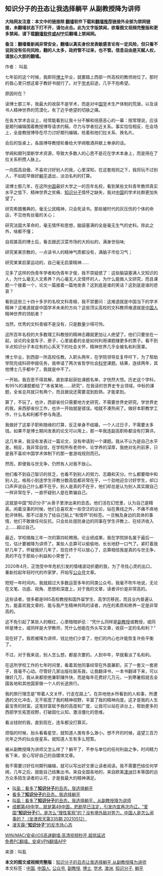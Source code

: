  <h2>知识分子的丑态让我选择躺平 从副教授降为讲师</h2> <p class="notice"><b>大陆网友注意：本文中的链接除 <a href="https://github.com/bannedbook/fanqiang" >翻墙</a>软件下载和<a href="https://github.com/killgcd/justmysocks/blob/master/README.md">翻墙推荐</a>链接外全部为禁网链接，未翻墙状态下打不开，请勿点击。此为文字版禁闻，欲看图文视频完整版和更多禁闻，请下载<a href="https://github.com/bannedbook/fanqiang">翻墙软件或APP</a>后翻墙上禁闻网。</p><p>备注：翻墙看新闻非常安全，翻墙以真实身份发表敏感言论有一定风险，但只看不说则没有任何风险，翻的人太多，政府管不过来，也不管。信息自由是天赋人权，请放心大胆的翻墙。</b></p>  <div class="entry"> <p>作者： 叫虱</p> <p id="conimg">七年前的这个时候，我即将<a href="https://www.bannedbook.org/bnews/tag/%E5%8D%9A%E5%A3%AB/" class="st_tag internal_tag" rel="tag" title="标签 博士 下的日志">博士</a>毕业，就要踏上西部一所高校的教师岗位了。那时的我心里只想这辈子教好书就行了。对于<a href="https://www.bannedbook.org/bnews/tag/%E5%AD%A6%E6%9C%AF/" class="st_tag internal_tag" rel="tag" title="标签 学术 下的日志">学术</a>前途，几乎不抱希望。</p> <p>原因何在？</p> <p>读博士那三年，我最大的收获不是学术，而是对中<span class='wp_keywordlink'><a href="https://www.bannedbook.org/forum24/" title="国学传统文化禁书" target="_blank">国学</a></span>术生产体制的荒唐，以及读书人精神世界的荒漠化，有了近乎绝望的切肤之痛。</p> <p>在各大学术会议上，经常能看到让我十分不解和倍感恶心的一幕：按常理说，应该是期刊编辑围着教授博导请求约稿，尽力与学者拉近关系。事实恰恰相反，在会场上，全是教授博导在尽力讨好期刊编辑，抢着和他们拉关系、换名片。</p> <p>会后的饭桌上，各路博导教授轮番给大学阀敬酒并献上奉承的话。</p> <p>学阀和期刊垄断学术资源，导致大多数人的心思不是花在学术本身上，而是用在了拉关系积攒人脉上。</p> <p>一向孤高自傲、不喜欢讨好别人的我，心里深知，在这套规则之下，我将玩不过别人，不如趁早做好<a href="https://www.bannedbook.org/bnews/tag/%e8%ba%ba%e5%b9%b3/" class="st_tag internal_tag" rel="tag" title="标签 躺平 下的日志">躺平</a>退出，淡泊名利的打算。</p> <p>读博士那几年，在这所<span class='wp_keywordlink_affiliate'><a href="https://www.bannedbook.org/" title="中国" target="_blank">中国</a></span>最好大学之一的百年名校，看到某些文科青年教师真实水平之低下、精神世界之贫瘠、<a href="https://www.bannedbook.org/bnews/tag/%e7%9f%a5%e8%af%86%e5%88%86%e5%ad%90/" class="st_tag internal_tag" rel="tag" title="标签 知识分子 下的日志">知识分子</a>情怀之缺失，我对<a href="https://www.bannedbook.org/bnews/tag/%E4%B8%AD%E5%9B%BD/" class="st_tag internal_tag" rel="tag" title="标签 中国 下的日志">中国</a>的学术社群更加失望了。</p> <p>研究希腊雅典的，毫无公民精神，只会死读书。那些被时代的灰压伤的个体的命运，不见他有丝毫的关心；</p>  <p>研究法国大革命的，毫无情怀和思想，脑袋塞满的全是毫无生气的史料。除此之外，啥都不懂；</p> <p>自视甚高的博士后，看去跟武汉菜市场的大妈似的，满身世俗味;</p> <p>研究某某宗教的，一点读书人的精神气质都没有，满脑子市侩习气；</p> <p>研究某某启蒙运动的，自己毫无启蒙精神……</p> <p>见多了这样的伪青年学者和伪青年才俊，我不禁疑惑了：这些脑袋塞满人文知识的人，为什么毫无人文素养？内心毫无人文情怀的人，为什么能做人文研究，而且课题一个接着一个，论文一篇接着一篇地发表？这到底是谁的笑话？这到底是谁的悲哀？</p> <p>看到这些三十四十多岁的名校文科青椒，我不禁要问：这难道就是中国当下的学术精神？这难道就是中国学术未来的方向？这些顶尖高校的文科教师难道就是<a href="https://www.bannedbook.org/bnews/tag/%e4%b8%ad%e5%9b%bd%e4%ba%ba/" class="st_tag internal_tag" rel="tag" title="标签 中国人 下的日志">中国人</a>精神世界的领航者？</p> <p>当然，优秀的文科青椒不是没有，只是数量少得可怜。</p> <p>这所百年名校的大多数理工科教授的精神志趣就更加让人绝望了。他们只要坐在一起，谈论的全是车子、房子，心里装着的全是如何利用课题赚更多的票子。看不到半点知识分子本应有的心系天下的社会关怀，精神世界几乎全被名和利笼罩。</p> <p>博士毕业，到西部一所高校任教。入职头两年，在学院领导反复呼吁下，为了帮助学院完成科研申报任务，我申请了两次省哲学社会<span class='wp_keywordlink'><a href="https://www.bannedbook.org/forum11/topic309.html" title="禁片：“科学”的棍子" target="_blank">科学</a></span>课题。结果，连续两年，其他博士几乎都中了，我就是中不了。</p> <p>一开始，我百思不得其解，直到拿起获批课题名单，才恍然大悟。历史这个学科，有95%的课题都给了“本省某地…….研究”，在我读的世界史专业领域，中标的课题，全省总共就只有两个，而且据说还需要混到脸熟，才能拿到。</p>  <p>算了，不玩了。也许，西部省份只需要地方史研究，不需要世界史研究。学世界史的我，来西部省份工作，也许一开始就是错误。咱就不凑热闹了。做好本职教学工作，什么名和利都不参与角逐。</p> <p>我做好了这辈子职称随缘的打算，反正单身不结婚，一个人过日子，不需要太多钱。如果不是博士期间发表的论文可以用上，那一年我连副高职称都没有打算评。</p> <p>这几年来，我没有发表过一篇论文，没有申请到一个课题。我从不认为是自己水平差。相反，我非常自信，在学校所有老师中，论学养的深厚，我绝对名列前茅，只是我不喜欢中国学术体制下的那一套游戏规则而已。</p> <p>然而，即便我与世无争，仍然有人对我不放心。</p> <p>他们看不到自己智识的贫乏，也看不到别人的努力、志趣和天分。什么都要暗中和别人比，格局小到连学生评教分数高低都非常在乎，一个劲地迎合讨好学生，却口口声声说自己什么都不在乎。别人是真的不在乎，他们却总是认为别人其实跟自己一样非常在乎，一直怀疑别人是在欺骗自己。</p> <p>这就是中国“知识分子”从骨子里渗出来的丑态。他们活在幻觉里，认为自己是精英。闲着没事的时候，他们总喜欢发一些空泛的议论，站在黄线之外，不痛不痒地批评体制。那不过是为了给自己贴上“有情怀”的标签。一旦触及身边的具体的事情，他们不敢做任何反抗，只会处处提防身边的同事在学生评教上、在经济收入上……超过自己。</p> <p>最近，学校搞每三年一次的第四轮聘用。论业绩成果，我在学院排名属于最后一位，估计要被降为讲师了。某些人总算可以偷偷地、长长地舒一口气了。紧盯着我好几年了，怀疑我好几年了，现在终于可以放心了，总算相信我是真的与世无争，真的不在于那些小利益和小荣誉了。</p> <p>2020年4月，正饱受中年危机引发的情绪波动折磨的我，为了寻找心灵的出口，重新捡起年轻时代的作家梦，开始写<a href="https://www.bannedbook.org/bnews/tag/%E5%85%AC%E4%BC%97%E5%8F%B7/" class="st_tag internal_tag" rel="tag" title="标签 公众号 下的日志">公众号</a>文章。</p> <p>短短一年时间内，我就超过大多数运营多年的同类公众号。我毫不吹牛地说，无论在文笔、功底、视角、思想和深度上，对于我的文章，读者评价是非常高的。</p> <p>这些读者，很多都是985高校教授和国外留学生、高学历移民，而且业内普遍认为，能喜欢我文章的、能与我产生精神共鸣的读者，内在的素质和修养一定是非常高的。</p>  <p>这不免引起了某些人的眼红，心里暗暗妒忌：“凭什么同样是<a href="https://www.bannedbook.org/bnews/tag/%E5%89%AF%E6%95%99%E6%8E%88/" class="st_tag internal_tag" rel="tag" title="标签 副教授 下的日志">副教授</a>或教授，或同样是博士，或同样是大学教师，凭什么他能在外头写文章，收获一定的名和利？”</p> <p>现在好了。我若被降为讲师，钱比他们少拿了，他们的内心也许能恢复许些平衡了。</p> <p>不过，对于我来说，别人怎么想，都是次要的。人到中年，早就看淡了名和利。</p> <p>在这所学校工作的七年时间里，看着其他同事经常在外面兼职，买了一套又一套房子，我毫不心动。尽管好几家出版社联系我，让我翻译书，一本书翻译下来，可以赚好几万，我从来都拒绝兼职赚外快，而是每年花费好几万元，一到寒暑假就去全国各地和其他国家做一个人的长途旅行。</p> <p>我的旅行理念是“带着人文关怀，行走在路上”。在异地他乡所看到的人和事，所遭遇的文化冲击，无不拓宽了我的精神视野，丰富了我的精神向度。这才是我的人生最宝贵的财富。这笔财富赋予我的高度和广度，让我可以站在讲台上，帮助更多的西部学生拓宽视野，打破固化认知，激活僵化的思维。</p> <p>看淡钱财的我，直到现在，连车都没打算买。</p> <p>烦恼的时候，抬头看看星空，就知道人类有多么渺小。想不开的时候，遥望三百万光年之外的仙女座星系，就知道人生有多么短暂。</p> <p>被从副教授降为讲师又怎么样了？躺平了，不参与单位的任何利益之争，时间精力省下来，安心写好自己的自媒体文章。</p> <p>我不需要讨好任何期刊编辑，就可以写出好文章让读者阅读。我不需要巴结任何学阀，几年之后，就能自己结集出书。来自全国各地的，来自欧美<a href="https://www.bannedbook.org/bnews/tag/%e6%be%b3%e6%b4%b2/" class="st_tag internal_tag" rel="tag" title="标签 澳洲 下的日志">澳洲</a>日本等国的远方众多陌生读者的认可，才是我最大的精神满足。</p> <ul class='op-related-articles' title='相关阅读'> <li><a href='https://www.bannedbook.org/bnews/comments/20210528/1555384.html' target='_blank'>叫虱：看多了<b>知识分子</b>的丑态，我选择躺平</a></li> <li><a href='https://www.bannedbook.org/bnews/ssgc/20210527/1555054.html' target='_blank'>看多了<b>知识分子</b>的丑态，我选择躺平</a></li> <li><a href='https://www.bannedbook.org/bnews/baitai/20210527/1554947.html' target='_blank'>叫虱｜看多了<b>知识分子</b>的丑态，我选择躺平，从副教授降为讲师</a></li> <li><a href='https://www.bannedbook.org/bnews/bannedvideo/20210513/1545351.html' target='_blank'>成都第49中学，就是第49中国，悲剧早已注定，引发内宣再次内讧。“爱国”<b>知识分子</b>们，是怎么“理性客观”的？没有境外敌对势力，中国人是怎么闹事的？（坐澳观天第335期 20210512）</a></li> <li><a href='https://www.bannedbook.org/bnews/comments/20210506/1540664.html' target='_blank'>漫天霾:“<b>知识分子</b>”的反市场心态</a></li> </ul> <p class="texttj"> <a href="https://github.com/bannedbook/fanqiang/wiki/V2ray%E6%9C%BA%E5%9C%BA" target="_blank">WIN/MAC/安卓/iOS高速翻墙:高清视频秒开,超低延迟</a><br/> <a href="https://github.com/bannedbook/fanqiang/wiki/%E7%A6%81%E9%97%BB%E7%BD%91%E5%AE%89%E5%8D%93%E7%BF%BB%E5%A2%99%E6%96%B0%E9%97%BBAPP" target="_blank">免费PC翻墙、安卓VPN翻墙APP</a></p> <p> 来源：叫虱 </p><a name='sharetosocial'></a>       <div><b>本文的图文或视频完整版</b>：<a href='https://www.bannedbook.org/bnews/comments/20210528/1555418.html'>知识分子的丑态让我选择躺平 从副教授降为讲师</a></div>  </div><!--END ENTRY--> <div class="postfooter"> <div>本文标签：<a href="https://www.bannedbook.org/bnews/tag/%E4%B8%AD%E5%9B%BD/" rel="tag">中国</a>, <a href="https://www.bannedbook.org/bnews/tag/%e4%b8%ad%e5%9b%bd%e4%ba%ba/" rel="tag">中国人</a>, <a href="https://www.bannedbook.org/bnews/tag/%E5%85%AC%E4%BC%97%E5%8F%B7/" rel="tag">公众号</a>, <a href="https://www.bannedbook.org/bnews/tag/%E5%89%AF%E6%95%99%E6%8E%88/" rel="tag">副教授</a>, <a href="https://www.bannedbook.org/bnews/tag/%E5%8D%9A%E5%A3%AB/" rel="tag">博士</a>, <a href="https://www.bannedbook.org/bnews/tag/%E5%AD%A6%E6%9C%AF/" rel="tag">学术</a>, <a href="https://www.bannedbook.org/bnews/tag/%e6%be%b3%e6%b4%b2/" rel="tag">澳洲</a>, <a href="https://www.bannedbook.org/bnews/tag/%e7%9f%a5%e8%af%86%e5%88%86%e5%ad%90/" rel="tag">知识分子</a>, <a href="https://www.bannedbook.org/bnews/tag/%e8%ba%ba%e5%b9%b3/" rel="tag">躺平</a></div>  </div><!--END POSTFOOTER--> 